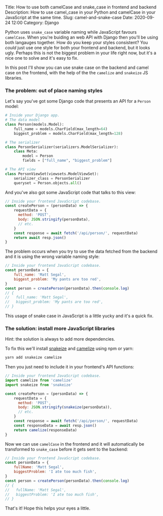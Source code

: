 Title: How to use both camelCase and snake_case in frontend and backend
Description: How to use camel_case in your Python and camelCase in your JavaScript at the same time.
Slug: camel-and-snake-case
Date: 2020-09-24 12:00
Category: Django

Python uses `snake_case` variable naming while JavaScript favours `camelCase`. 
When you're buiding an web API with Django then you'll be using both langauges together. How do you keep your styles consistent? You _could_ just use one style for both your frontend and backend, but it looks ugly. Perhaps this is not the biggest problem in your life right now, but it's a nice one to solve and it's easy to fix.

In this post I'll show you can use snake case on the backend and camel case on the frontend, with the help of the the `camelize` and `snakeize` JS libraries.

### The problem: out of place naming styles

Let's say you've got some Django code that presents an API for a `Person` model:

```python
# Inside your Django app.
# The data model
class Person(models.Model):
    full_name = models.CharField(max_length=64)
    biggest_problem = models.CharField(max_length=128)

# The serializer
class PersonSerializer(serializers.ModelSerializer):
    class Meta:
        model = Person
        fields = ["full_name", "biggest_problem"]

# The API view
class PersonViewSet(viewsets.ModelViewSet):
    serializer_class = PersonSerializer
    queryset = Person.objects.all()
```

And you've also got some JavaScript code that talks to this view:

```javascript
// Inside your frontend JavaScript codebase.
const createPerson = (personData) => {
    requestData = {
      method: 'POST',
      body: JSON.stringify(personData),
      // etc.
    }
    const response = await fetch('/api/person/', requestData)
    return await resp.json()
}
```

The problem occurs when you try to use the data fetched from the backend and it is using the wrong variable naming style:

```javascript
// Inside your frontend JavaScript codebase.
const personData = {
    full_name: 'Matt Segal',
    biggest_problem: 'My pants are too red',
}
const person = createPerson(personData).then(console.log)
// {
//   full_name: 'Matt Segal',
//   biggest_problem: 'My pants are too red',
// }
```

This usage of snake case in JavaScript is a little yucky and it's a quick fix.

### The solution: install more JavaScript libraries

Hint: the solution is always to add more dependencies.

To fix this we'll install [snakeize](https://www.npmjs.com/package/snakeize) and [camelize](https://www.npmjs.com/package/camelize) using npm or yarn:

```bash
yarn add snakeize camelize
```

Then you just need to include it in your frontend's API functions:

```javascript
// Inside your frontend JavaScript codebase.
import camelize from 'camelize'
import snakeize from 'snakeize'

const createPerson = (personData) => {
    requestData = {
      method: 'POST',
      body: JSON.stringify(snakeize(personData)),
      // etc.
    }
    const response = await fetch('/api/person/', requestData)
    const responseData = await resp.json()
    return camelize(responseData)
}
```

Now we can use `camelCase` in the frontend and it will automatically be transformed to `snake_case` before it gets sent to the backend:

```javascript
// Inside your frontend JavaScript codebase.
const personData = {
    fullName: 'Matt Segal',
    biggestProblem: 'I ate too much fish',
}
const person = createPerson(personData).then(console.log)
// {
//   fullName: 'Matt Segal',
//   biggestProblem: 'I ate too much fish',
// }
```

That's it! Hope this helps your eyes a little.
